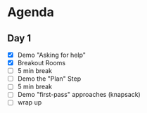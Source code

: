# Agenda

## Day 1
- [X] Demo "Asking for help"
- [X] Breakout Rooms
- [ ] 5 min break
- [ ] Demo the "Plan" Step
- [ ] 5 min break
- [ ] Demo "first-pass" approaches (knapsack)
- [ ] wrap up